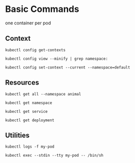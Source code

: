 # Basic Commands

one container per pod

## Context

```shell
kubectl config get-contexts
```

```shell
kubectl config view --minify | grep namespace:
```

```shell
kubectl config set-context --current --namespace=default
```

## Resources

```shell
kubectl get all --namespace animal
```

```shell
kubectl get namespace
```

```shell
kubectl get service
```

```shell
kubectl get deployment
```

## Utilities

```shell
kubectl logs -f my-pod
```

```shell
kubectl exec --stdin --tty my-pod -- /bin/sh 
```
